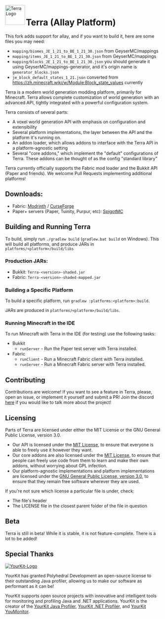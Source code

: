 <img align="left" width="64" height="64" src="https://raw.githubusercontent.com/wiki/PolyhedralDev/Terra/images/terra_logo.png" alt="Terra Logo">

# Terra (Allay Platform)

This fork adds support for allay, and if you want to build it, here are some files you may need:

- `mapping/biomes_JE_1_21_to_BE_1_21_30.json` from GeyserMC/mappings
- `mapping/items_JE_1_21_to_BE_1_21_30.json` from GeyserMC/mappings
- `mapping/blocks_JE_1_21_to_BE_1_21_30.json` you should generate it using GeyserMC/mappings-generator, and it's origin name is `generator_blocks.json`
- `je_block_default_states_1_21.json` converted from https://zh.minecraft.wiki/w/Module:Block_state_values currently

Terra is a modern world generation modding platform, primarily for Minecraft.
Terra allows complete customization of world generation with an advanced API,
tightly integrated with a powerful configuration system.

Terra consists of several parts:

* A voxel world generation API with emphasis on configuration and extensibility
* Several platform implementations, the layer between the API and the platform
  it's running on.
* An addon loader, which allows addons to interface with the Terra API in a
  platform-agnostic setting
* Several "core addons," which implement the "default" configurations of Terra.
  These addons can be thought of as the config "standard library"

Terra currently officially supports the Fabric mod loader and the Bukkit API
(Paper and friends). We welcome Pull Requests implementing additional platforms!

## Downloads:

* Fabric: [Modrinth](https://modrinth.com/mod/terra)
  / [CurseForge](https://www.curseforge.com/minecraft/mc-mods/terra-world-generator)
* Paper+ servers (Paper, Tuinity, Purpur,
  etc): [SpigotMC](https://www.spigotmc.org/resources/85151/)

## Building and Running Terra

To build, simply run `./gradlew build` (`gradlew.bat build` on Windows). This
will build all platforms, and produce JARs in `platforms/<platform>/build/libs`

### Production JARs:

* Bukkit: `Terra-<version>-shaded.jar`
* Fabric: `Terra-<version>-shaded-mapped.jar`

### Building a Specific Platform

To build a specific platform, run `gradlew :platforms:<platform>:build`.

JARs are produced in `platforms/<platform>/build/libs`.

### Running Minecraft in the IDE

To run Minecraft with Terra in the IDE (for testing) use the following tasks:

* Bukkit
    * `runServer` - Run the Paper test server with Terra installed.
* Fabric
    * `runClient` - Run a Minecraft Fabric client with Terra installed.
    * `runServer` - Run a Minecraft Fabric server with Terra installed.

## Contributing

Contributions are welcome! If you want to see a feature in Terra, please, open
an issue, or implement it yourself and submit a PR!
Join the discord [here](https://discord.gg/PXUEbbF) if you would like to talk
more about the project!

## Licensing

Parts of Terra are licensed under either the MIT License or the GNU General
Public License, version 3.0.

* Our API is licensed under the [MIT License](LICENSE), to ensure that everyone
  is able to freely use it however they want.
* Our core addons are also licensed under the [MIT License](LICENSE), to ensure
  that people can freely use code from them to learn and make their own addons,
  without worrying about GPL infection.
* Our platform-agnostic implementations and platform implementations are
  licensed under
  the [GNU General Public License, version 3.0](common/implementation/LICENSE),
  to ensure that they remain free software wherever they are used.

If you're not sure which license a particular file is under, check:

* The file's header
* The LICENSE file in the closest parent folder of the file in question

## Beta

Terra is still in beta! While it is stable, it is not feature-complete. There is
a lot to be added!

## Special Thanks

[![YourKit-Logo](https://www.yourkit.com/images/yklogo.png)](https://www.yourkit.com/)

YourKit has granted Polyhedral Development an open-source license to their
outstanding Java profiler, allowing us to make our software as performant as it
can be!

YourKit supports open source projects with innovative and intelligent tools for
monitoring and profiling Java and .NET applications. YourKit is the creator of
the
[YourKit Java Profiler](https://www.yourkit.com/java/profiler/),
[YourKit .NET Profiler](https://www.yourkit.com/.net/profiler/),
and [YourKit YouMonitor](https://www.yourkit.com/youmonitor/).

